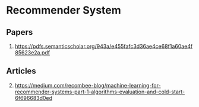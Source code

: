 # Recommender System
## Papers
1. https://pdfs.semanticscholar.org/943a/e455fafc3d36ae4ce68f1a60ae4f85623e2a.pdf


## Articles
2. https://medium.com/recombee-blog/machine-learning-for-recommender-systems-part-1-algorithms-evaluation-and-cold-start-6f696683d0ed
